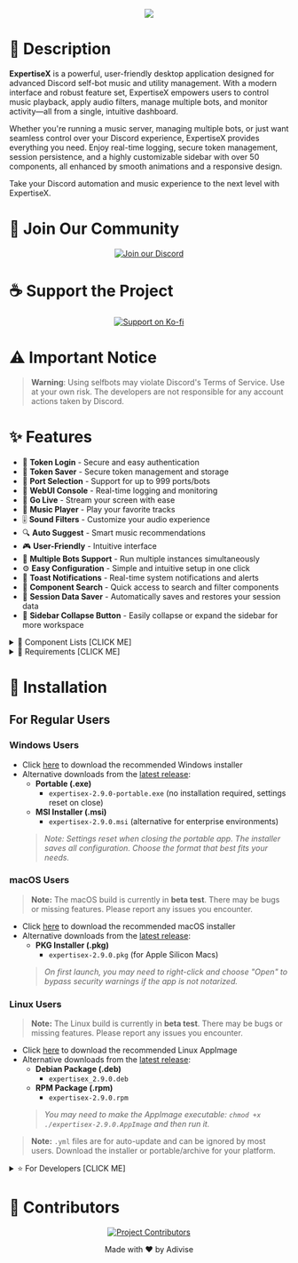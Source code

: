 <p align="center">
  <img src="https://capsule-render.vercel.app/api?type=waving&color=gradient&height=200&section=header&text=ExpertiseX&fontSize=80&fontAlignY=35&animation=twinkling&fontColor=gradient"/>
</p>

# 📝 Description

**ExpertiseX** is a powerful, user-friendly desktop application designed for advanced Discord self-bot music and utility management. With a modern interface and robust feature set, ExpertiseX empowers users to control music playback, apply audio filters, manage multiple bots, and monitor activity—all from a single, intuitive dashboard.

Whether you're running a music server, managing multiple bots, or just want seamless control over your Discord experience, ExpertiseX provides everything you need. Enjoy real-time logging, secure token management, session persistence, and a highly customizable sidebar with over 50 components, all enhanced by smooth animations and a responsive design.

Take your Discord automation and music experience to the next level with ExpertiseX.

# 🌟 Join Our Community

<p align="center">
  <a href="https://discord.gg/SNG3dh3MbR" target="_blank">
    <img src="https://discordapp.com/api/guilds/903043706410643496/widget.png?style=banner2" alt="Join our Discord"/>
  </a>
</p>

# ☕ Support the Project

<p align="center">
  <a href="https://ko-fi.com/nanotect" target="_blank">
    <img src="https://ko-fi.com/img/githubbutton_sm.svg" alt="Support on Ko-fi"/>
  </a>
</p>

# ⚠️ Important Notice

> **Warning**: Using selfbots may violate Discord's Terms of Service. Use at your own risk. The developers are not responsible for any account actions taken by Discord.

# ✨ Features

- 🎯 **Token Login** - Secure and easy authentication
- 🔐 **Token Saver** - Secure token management and storage
- 🔄 **Port Selection** - Support for up to 999 ports/bots
- 📝 **WebUI Console** - Real-time logging and monitoring
- 🎥 **Go Live** - Stream your screen with ease
- 🎵 **Music Player** - Play your favorite tracks
- 🎚️ **Sound Filters** - Customize your audio experience
- 🔍 **Auto Suggest** - Smart music recommendations
- 🎮 **User-Friendly** - Intuitive interface
- 🤖 **Multiple Bots Support** - Run multiple instances simultaneously
- ⚙️ **Easy Configuration** - Simple and intuitive setup in one click
- 🔔 **Toast Notifications** - Real-time system notifications and alerts
- 🔎 **Component Search** - Quick access to search and filter components
- 📁 **Session Data Saver** - Automatically saves and restores your session data
- 📏 **Sidebar Collapse Button** - Easily collapse or expand the sidebar for more workspace

<details>
<summary>📃 Component Lists [CLICK ME]</summary>

## 📃 Available Components

### Special Control
- 📊 **Console** - View logs and monitor bot activity in real time
- 🎥 **GoLive** - Start a Go Live stream in your server
- ⏹️ **EndLive** - Stop the current Go Live stream

### Music Control
- ▶️ **AutoPlay** - Automatically play music from a playlist or queue
- 🎵 **Join** - Make the bot join a voice channel
- 🚪 **Leave** - Make the bot leave the voice channel
- 🎧 **Play** - Play a song or URL in the voice channel
- ⏭️ **PlaySkip** - Instantly play and skip to a new song
- ⏫ **PlayTop** - Play a song at the top of the queue
- ⏩ **Skip** - Skip the current song
- 📋 **Queue** - Show the current music queue
- 🗑️ **Clear** - Clear the music queue
- 🔄 **Replay** - Replay the current song
- ⏮️ **Previous** - Play the previous song
- 🔁 **Loop** - Loop the current song or queue
- 🔀 **Shuffle** - Shuffle the queue for random playback
- 🔊 **Volume** - Adjust the playback volume
- ⏸️ **Pause** - Pause the current song
- ⏰ **24/7** - Keep the bot in the voice channel 24/7
- ⏩ **Forward** - Fast forward the current song
- ⏪ **Rewind** - Rewind the current song
- ⏱️ **Seek** - Seek to a specific time in the song
- ↔️ **Move** - Move a song to a different position in the queue
- ❌ **Remove** - Remove a song from the queue
- ⏩ **SkipTo** - Skip to a specific song in the queue

### Filter Control
- 🎚️ **Normal** - Reset all audio filters to default
- 🎛️ **Equalizer** - Apply a custom equalizer to the audio
- 🔊 **Earrape** - Apply an extreme volume boost filter
- 🎵 **Bass** - Add a bass effect to the audio
- 🎵 **BassBoost** - Boost the bass frequencies
- ☀️ **Daycore** - Slow down and pitch down the audio
- ⏩ **DoubleTime** - Speed up the audio playback
- 🌙 **Nightcore** - Speed up and pitch up the audio
- 🎯 **Pitch** - Change the pitch of the audio
- 📊 **Rate** - Change the playback rate
- ⚡ **Speed** - Change the speed of the audio
- 🌊 **Vaporwave** - Apply a vaporwave filter
- 🎵 **Pop** - Apply a pop music filter
- 🇨🇳 **China** - Apply a "China" style filter
- 🐿️ **Chipmunk** - Apply a chipmunk effect
- 💃 **Dance** - Apply a dance music filter
- ⚫ **Darthvader** - Apply a Darth Vader voice effect
- 🎧 **EightD** - Apply an 8D audio effect
- 🎷 **Jazz** - Apply a jazz music filter
- ⏱️ **SlowMotion** - Slow down the audio
- 🎵 **Soft** - Apply a softening filter
- 🎵 **SuperBass** - Apply a super bass boost
- 📺 **Television** - Apply a television sound effect
- 🎵 **TrebleBass** - Boost both treble and bass
- 🎵 **Tremolo** - Apply a tremolo effect
- 📳 **Vibrate** - Add a vibration effect
- 🎵 **Vibrato** - Add a vibrato effect

</details>

<details>
<summary>🚀 Requirements [CLICK ME]</summary>

## 📋 Requirements

- [Node.js](https://nodejs.org/en/download/) - Latest LTS version
- [SelfBot Token](https://roze.lol/faq?question=How+do+I+add+a+token+to+my+account%3F) - Get selfbot token for logins
- [Java 17 SE](https://www.oracle.com/java/technologies/javase/jdk17-archive-downloads.html) - Required for LavaLink (Choose OS)
- [LavaLink](https://lavalink.dev/getting-started/index.html) - Music Server
  - [Alternative Config](https://github.com/Adivise/ExpertiseX/releases/download/v2.1.0/LavaLink.zip)

</details>

# 🚀 Installation

## For Regular Users

### Windows Users
- Click [here](https://github.com/Adivise/ExpertiseX/releases/latest/download/expertisex-2.9.0.exe) to download the recommended Windows installer
- Alternative downloads from the [latest release](https://github.com/Adivise/ExpertiseX/releases/latest):
  - **Portable (.exe)**
    - `expertisex-2.9.0-portable.exe` (no installation required, settings reset on close)
  - **MSI Installer (.msi)**
    - `expertisex-2.9.0.msi` (alternative for enterprise environments)
  > *Note: Settings reset when closing the portable app. The installer saves all configuration. Choose the format that best fits your needs.*

### macOS Users
> **Note:** The macOS build is currently in **beta test**. There may be bugs or missing features. Please report any issues you encounter.
- Click [here](https://github.com/Adivise/ExpertiseX/releases/latest/download/expertisex-2.9.0.dmg) to download the recommended macOS installer
- Alternative downloads from the [latest release](https://github.com/Adivise/ExpertiseX/releases/latest):
  - **PKG Installer (.pkg)**
    - `expertisex-2.9.0.pkg` (for Apple Silicon Macs)
  > *On first launch, you may need to right-click and choose "Open" to bypass security warnings if the app is not notarized.*

### Linux Users
> **Note:** The Linux build is currently in **beta test**. There may be bugs or missing features. Please report any issues you encounter.
- Click [here](https://github.com/Adivise/ExpertiseX/releases/latest/download/expertisex-2.9.0.AppImage) to download the recommended Linux AppImage
- Alternative downloads from the [latest release](https://github.com/Adivise/ExpertiseX/releases/latest):
  - **Debian Package (.deb)**
    - `expertisex_2.9.0.deb`
  - **RPM Package (.rpm)**
    - `expertisex-2.9.0.rpm`
  > *You may need to make the AppImage executable: `chmod +x ./expertisex-2.9.0.AppImage` and then run it.*

> **Note:** `.yml` files are for auto-update and can be ignored by most users. Download the installer or portable/archive for your platform.

<details>
<summary>⭐ For Developers [CLICK ME]</summary>

## ⭐ For Developers

1. **Clone the Repository**
   ```bash
   git clone https://github.com/Adivise/ExpertiseX
   cd ExpertiseX
   ```

2. **Install Dependencies**
   ```bash
   npm install
   ```

3. **Build the Application**
   ```bash
   # For Windows
   npm run build:win
   # For MacOS
   npm run build:mac
   # For Linux
   npm run build:linux
   ```

4. **Development Mode**
   ```bash
   npm run build
   npm run dev
   ```

</details>

# 👥 Contributors

<p align="center">
  <a href="https://github.com/Adivise/ExpertiseX/graphs/contributors">
    <img src="https://contributors-img.web.app/image?repo=Adivise/ExpertiseX" alt="Project Contributors"/>
  </a>
</p>

<p align="center">
  Made with ❤️ by Adivise
</p>
